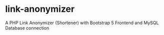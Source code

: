 # link-anonymizer
A PHP Link Anonymizer (Shortener) with Bootstrap 5 Frontend and MySQL Database connection
